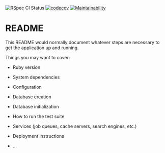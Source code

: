 ![RSpec CI Status](https://github.com/bchangg/blogster/actions/workflows/ci.yml/badge.svg)
[![codecov](https://codecov.io/gh/bchangg/blogster/branch/main/graph/badge.svg?token=QLNQJTTEW6)](https://codecov.io/gh/bchangg/blogster)
[![Maintainability](https://api.codeclimate.com/v1/badges/640dbf8be4b076e1096e/maintainability)](https://codeclimate.com/github/bchangg/blogster/maintainability)

# README

This README would normally document whatever steps are necessary to get the
application up and running.

Things you may want to cover:

- Ruby version

- System dependencies

- Configuration

- Database creation

- Database initialization

- How to run the test suite

- Services (job queues, cache servers, search engines, etc.)

- Deployment instructions

- ...
